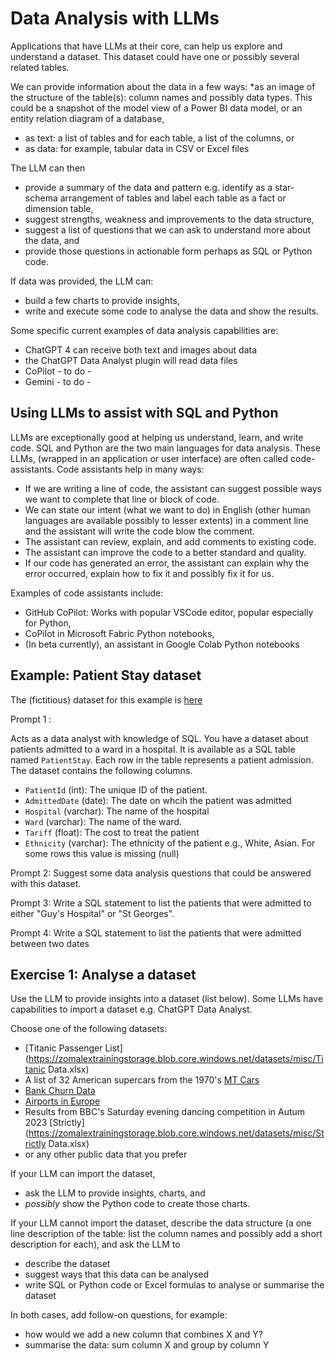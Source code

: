 # Data Analysis with LLMs

Applications that have LLMs at their core, can help us explore and understand a dataset.  This dataset could have one or possibly several related tables. 

We can provide information about the data in a few ways:
*as an image of the structure of the table(s): column names and possibly data types.  This could be a snapshot of the model view of a Power BI data model, or an entity relation diagram of a database,
* as text: a list of tables and for each table, a list of the columns, or
* as data: for example, tabular data in CSV or Excel files

The LLM can then
* provide a summary of the data and pattern e.g. identify as a star-schema arrangement of tables and label each table as a fact or dimension table,
* suggest strengths, weakness and improvements to the data structure,
* suggest a list of questions that we can ask to understand more about the data, and 
* provide those questions in actionable form perhaps as SQL or Python code.

If data was provided, the LLM can:
* build a few charts to provide insights, 
* write and execute some code to analyse the data and show the results.

Some specific current examples of data analysis capabilities are:
* ChatGPT 4 can receive both text and images about data
* the ChatGPT Data Analyst plugin will read data files
* CoPilot  - to do -
* Gemini  - to do -

## Using LLMs to assist with SQL and Python

LLMs are exceptionally good at helping us understand, learn, and write code.  SQL and Python are the two main languages for data analysis.  These LLMs, (wrapped in an application or user interface) are often called code-assistants.
Code assistants help in many ways:
* If we are writing a line of code, the assistant can suggest possible ways we want to complete that line or block of code.
* We can state our intent (what we want to do) in English (other human languages are available possibly to lesser extents) in a comment line and the assistant will write the code blow the comment.
* The assistant can review, explain, and add comments to existing code.
* The assistant can improve the code to a better standard and quality.
* If our code has generated an error, the assistant can explain why the error occurred, explain how to fix it and possibly fix it for us.

Examples of code assistants include:
* GitHub CoPilot:  Works with popular VSCode editor, popular especially for Python,
* CoPilot in Microsoft Fabric Python notebooks,
* (In beta currently), an assistant in Google Colab Python notebooks

## Example: Patient Stay dataset

The (fictitious) dataset for this example is [here](https://zomalextrainingstorage.blob.core.windows.net/datasets/misc/PatientStay.csv)

Prompt 1 : 

Acts as a data analyst with knowledge of SQL. You have a dataset about patients admitted to a ward in a hospital.  It is available as a SQL table named `PatientStay`.  Each row in the table represents a patient admission.  The dataset contains the following columns.

- `PatientId` (int): The unique ID of the patient.
- `AdmittedDate` (date): The date on whcih the patient was admitted
- `Hospital` (varchar): The name of the hospital
- `Ward` (varchar): The name of the ward.
- `Tariff` (float): The cost to treat the patient
- `Ethnicity` (varchar): The ethnicity of the patient e.g., White, Asian. For some rows this value is missing (null)

Prompt 2: Suggest some data analysis questions that could be answered with this dataset.

Prompt 3: Write a SQL statement to list the patients that were admitted to either "Guy's Hospital" or "St Georges".

Prompt 4: Write a SQL statement to list the patients that were admitted between two dates


## Exercise 1: Analyse a dataset

Use the LLM to provide insights into a dataset (list below).  Some LLMs have capabilities to import a dataset e.g. ChatGPT Data Analyst. 

Choose one of the following datasets:
* [Titanic Passenger List](https://zomalextrainingstorage.blob.core.windows.net/datasets/misc/Titanic Data.xlsx)
* A list of 32 American supercars from the 1970's [MT Cars](https://zomalextrainingstorage.blob.core.windows.net/datasets/misc/mtcars.xlsx)
* [Bank Churn Data](https://zomalextrainingstorage.blob.core.windows.net/datasets/misc/Churn.csv)
* [Airports in Europe](https://zomalextrainingstorage.blob.core.windows.net/datasets/Airports/eu-airports.csv)
* Results from BBC's Saturday evening dancing competition in Autum 2023 [Strictly](https://zomalextrainingstorage.blob.core.windows.net/datasets/misc/Strictly Data.xlsx)
* or any other public data that you prefer

If your LLM can import the dataset, 
* ask the LLM to provide insights, charts, and 
* _possibly_ show the Python code to create those charts.

If your LLM  cannot  import the dataset, describe the data structure (a one line description of the table: list the column names and possibly add a short description for each), and ask the LLM to
* describe the dataset
* suggest ways that this data can be analysed
* write SQL or Python code or Excel formulas to analyse or summarise the dataset

In both cases, add follow-on questions, for example:
* how would we add a new column that combines X and Y?
* summarise the data: sum column X and group by column Y



